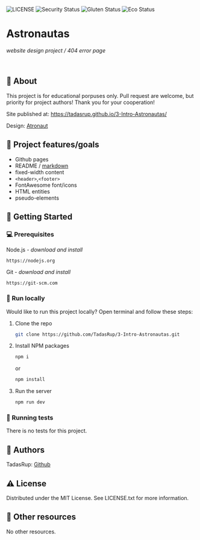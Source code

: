 ![LICENSE](https://img.shields.io/badge/license-MIT-blue.svg?style=flat-square)
![Security Status](https://img.shields.io/security-headers?label=Security&url=https%3A%2F%2Fgithub.com&style=flat-square)
![Gluten Status](https://img.shields.io/badge/Gluten-Free-green.svg)
![Eco Status](https://img.shields.io/badge/ECO-Friendly-green.svg)

# Astronautas

_website design project / 404 error page_

<br>

## 🌟 About

This project is for educational porpuses only. Pull request are welcome, but priority for project authors! Thank you for your cooperation!

Site published at: https://tadasrup.github.io/3-Intro-Astronautas/

Design: [Atronaut](https://dribbble.com/shots/5964475/attachments/5964475-404-Lost-in-Space?mode=media)

## 🎯 Project features/goals

- Github pages
- README / [markdown](https://docs.github.com/en/get-started/writing-on-github/getting-started-with-writing-and-formatting-on-github/basic-writing-and-formatting-syntax)
- fixed-width content
- `<header>`,`<footer>`
- FontAwesome font/icons
- HTML entities
- pseudo-elements

## 🧰 Getting Started

### 💻 Prerequisites

Node.js - _download and install_

```
https://nodejs.org
```

Git - _download and install_

```
https://git-scm.com
```

### 🏃 Run locally

Would like to run this project locally? Open terminal and follow these steps:

1. Clone the repo
   ```sh
   git clone https://github.com/TadasRup/3-Intro-Astronautas.git
   ```
2. Install NPM packages
   ```sh
   npm i
   ```
   or
   ```sh
   npm install
   ```
3. Run the server
   ```sh
   npm run dev
   ```

### 🧪 Running tests

There is no tests for this project.

## 🎅 Authors

TadasRup: [Github](https://github.com/TadasRup)

## ⚠️ License

Distributed under the MIT License. See LICENSE.txt for more information.

## 🔗 Other resources

No other resources.
